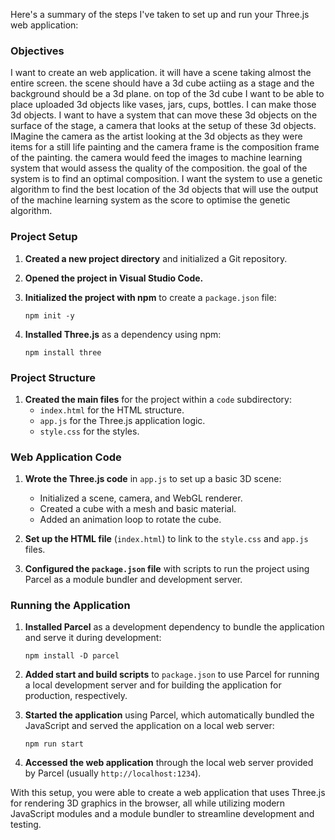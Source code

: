 Here's a summary of the steps I've taken to set up and run your Three.js web application:

### Objectives

I want to create an web application. it will have a scene taking almost the entire screen.
the scene should have a 3d cube actiing as a stage and the background should be a 3d plane.
on top of the 3d cube I want to be able to place uploaded 3d objects like vases, jars, cups, bottles. I can make those 3d objects.
I want to have a system that can move these 3d objects on the surface of the stage, a camera that looks at the setup of these 3d objects. IMagine the camera as the artist looking at the 3d objects as they were items for a still life painting and the camera frame is the composition frame of the painting.
the camera would feed the images to machine learning system that would assess the quality of the composition.
the goal of the system is to find an optimal composition.
I want the system to use a genetic algorithm to find the best location of the 3d objects that will use the output of the machine learning system as the score to optimise the genetic algorithm.

### Project Setup

1. **Created a new project directory** and initialized a Git repository.

2. **Opened the project in Visual Studio Code.**

3. **Initialized the project with npm** to create a `package.json` file:

   ```
   npm init -y
   ```

4. **Installed Three.js** as a dependency using npm:
   ```
   npm install three
   ```

### Project Structure

1. **Created the main files** for the project within a `code` subdirectory:
   - `index.html` for the HTML structure.
   - `app.js` for the Three.js application logic.
   - `style.css` for the styles.

### Web Application Code

1. **Wrote the Three.js code** in `app.js` to set up a basic 3D scene:

   - Initialized a scene, camera, and WebGL renderer.
   - Created a cube with a mesh and basic material.
   - Added an animation loop to rotate the cube.

2. **Set up the HTML file** (`index.html`) to link to the `style.css` and `app.js` files.

3. **Configured the `package.json` file** with scripts to run the project using Parcel as a module bundler and development server.

### Running the Application

1. **Installed Parcel** as a development dependency to bundle the application and serve it during development:

   ```
   npm install -D parcel
   ```

2. **Added start and build scripts** to `package.json` to use Parcel for running a local development server and for building the application for production, respectively.

3. **Started the application** using Parcel, which automatically bundled the JavaScript and served the application on a local web server:

   ```
   npm run start
   ```

4. **Accessed the web application** through the local web server provided by Parcel (usually `http://localhost:1234`).

With this setup, you were able to create a web application that uses Three.js for rendering 3D graphics in the browser, all while utilizing modern JavaScript modules and a module bundler to streamline development and testing.
